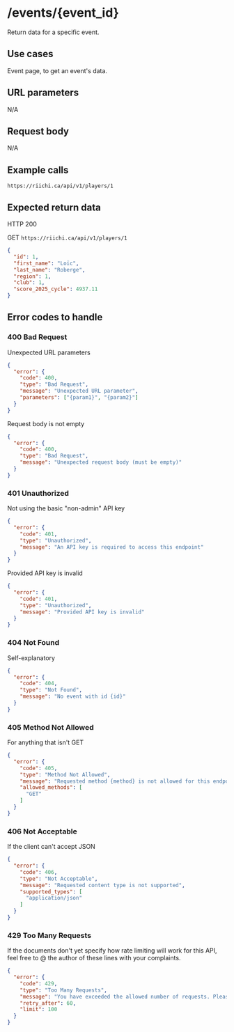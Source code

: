 # /events/{event_id}
Return data for a specific event.

## Use cases
Event page, to get an event's data.

## URL parameters
N/A

## Request body
N/A

## Example calls
`https://riichi.ca/api/v1/players/1`

## Expected return data
HTTP 200

GET `https://riichi.ca/api/v1/players/1`
```json
{
  "id": 1,
  "first_name": "Loïc",
  "last_name": "Roberge",
  "region": 1,
  "club": 1,
  "score_2025_cycle": 4937.11
}
```

## Error codes to handle

### 400 Bad Request
Unexpected URL parameters
```json
{
  "error": {
    "code": 400,
    "type": "Bad Request",
    "message": "Unexpected URL parameter",
    "parameters": ["{param1}", "{param2}"]
  }
}
```

Request body is not empty
```json
{
  "error": {
    "code": 400,
    "type": "Bad Request",
    "message": "Unexpected request body (must be empty)"
  }
}
```

### 401 Unauthorized
Not using the basic "non-admin" API key
```json
{
  "error": {
    "code": 401,
    "type": "Unauthorized",
    "message": "An API key is required to access this endpoint"
  }
}
```

Provided API key is invalid
```json
{
  "error": {
    "code": 401,
    "type": "Unauthorized",
    "message": "Provided API key is invalid"
  }
}
```

### 404 Not Found
Self-explanatory
```json
{
  "error": {
    "code": 404,
    "type": "Not Found",
    "message": "No event with id {id}"
  }
}
```

### 405 Method Not Allowed
For anything that isn't GET
```json
{
  "error": {
    "code": 405,
    "type": "Method Not Allowed",
    "message": "Requested method {method} is not allowed for this endpoint.",
    "allowed_methods": [
      "GET"
    ]
  }
}
```

### 406 Not Acceptable
If the client can't accept JSON
```json
{
  "error": {
    "code": 406,
    "type": "Not Acceptable",
	"message": "Requested content type is not supported",
    "supported_types": [
      "application/json"
    ]
  }
}
```

### 429 Too Many Requests
If the documents don't yet specify how rate limiting will work for this API,
feel free to @ the author of these lines with your complaints.
```json
{
  "error": {
    "code": 429,
    "type": "Too Many Requests",
    "message": "You have exceeded the allowed number of requests. Please try again later.",
    "retry_after": 60,
    "limit": 100
  }
}
```